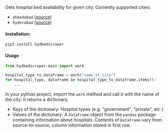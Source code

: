 Gets hospital bed availability for given city. Currently supported cities:

* `ahmedabad` ([source](https://ahna.org.in/covid19.html))
* `hyderabad` ([source](http://164.100.112.24/SpringMVC/Hospital_Beds_Statistic_Bulletin_citizen.html))

#### Installation:

```shell script
pip3 install hydbedscraper
```

#### Usage

```python
from hydbedscraper.main import work

hospital_type_to_dataframe = work("name_of_city")
for hospital_type, dataframe in hospital_type_to_dataframe.items():
    ...
```

In your python project, import the `work` method and call it with the name of the city. It returns a dictionary.

* Keys of the dictionary: Hospital types (e.g. "government", "private", etc.)
* Values of the dictionary: A `DataFrame` object from the `pandas` package containing information about hospitals. Contents of `DataFrame` vary from source-to-source, column information stored in first row.
